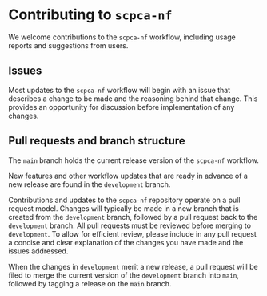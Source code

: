 # Contributing to `scpca-nf`

We welcome contributions to the `scpca-nf` workflow, including usage reports and suggestions from users.

## Issues

Most updates to the `scpca-nf` workflow will begin with an issue that describes a change to be made and the reasoning behind that change.
This provides an opportunity for discussion before implementation of any changes.

## Pull requests and branch structure 

The `main` branch holds the current release version of the `scpca-nf` workflow.

New features and other workflow updates that are ready in advance of a new release are found in the `development` branch. 
 
Contributions and updates to the `scpca-nf` repository operate on a pull request model. 
Changes will typically be made in a new branch that is created from the `development` branch, followed by a pull request back to the `development` branch.
All pull requests must be reviewed before merging to `development`. 
To allow for efficient review, please include in any pull request a concise and clear explanation of the changes you have made and the issues addressed. 

When the changes in `development` merit a new release, a pull request will be filed to merge the current version of the `development` branch into `main`, followed by tagging a release on the `main` branch.


